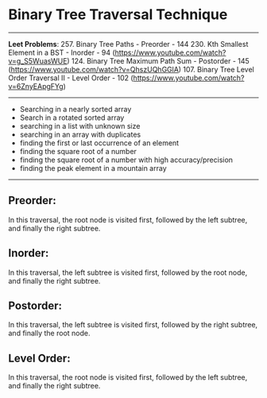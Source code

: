 # Binary Tree Traversal Technique



---

**Leet Problems**: 
257. Binary Tree Paths - Preorder
    - 144
230. Kth Smallest Element in a BST - Inorder
    - 94 (https://www.youtube.com/watch?v=g_S5WuasWUE)
124. Binary Tree Maximum Path Sum - Postorder
    - 145 (https://www.youtube.com/watch?v=QhszUQhGGlA)
107. Binary Tree Level Order Traversal II - Level Order
    - 102 (https://www.youtube.com/watch?v=6ZnyEApgFYg)

---

- Searching in a nearly sorted array
- Search in a rotated sorted array
- searching in a list with unknown size
- searching in an array with duplicates
- finding the first or last occurrence of an element
- finding the square root of a number
- finding the square root of a number with high accuracy/precision
- finding the peak element in a mountain array

---

## Preorder: 

In this traversal, the root node is visited first, followed by the left subtree, and finally the right subtree.

## Inorder:

In this traversal, the left subtree is visited first, followed by the root node, and finally the right subtree.

## Postorder:

In this traversal, the left subtree is visited first, followed by the right subtree, and finally the root node.

## Level Order:

In this traversal, the root node is visited first, followed by the left subtree, and finally the right subtree.


